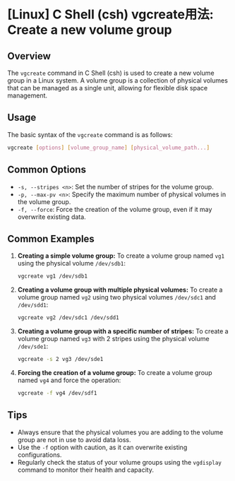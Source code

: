 # [Linux] C Shell (csh) vgcreate用法: Create a new volume group

## Overview
The `vgcreate` command in C Shell (csh) is used to create a new volume group in a Linux system. A volume group is a collection of physical volumes that can be managed as a single unit, allowing for flexible disk space management.

## Usage
The basic syntax of the `vgcreate` command is as follows:

```bash
vgcreate [options] [volume_group_name] [physical_volume_path...]
```

## Common Options
- `-s, --stripes <n>`: Set the number of stripes for the volume group.
- `-p, --max-pv <n>`: Specify the maximum number of physical volumes in the volume group.
- `-f, --force`: Force the creation of the volume group, even if it may overwrite existing data.

## Common Examples

1. **Creating a simple volume group:**
   To create a volume group named `vg1` using the physical volume `/dev/sdb1`:
   ```bash
   vgcreate vg1 /dev/sdb1
   ```

2. **Creating a volume group with multiple physical volumes:**
   To create a volume group named `vg2` using two physical volumes `/dev/sdc1` and `/dev/sdd1`:
   ```bash
   vgcreate vg2 /dev/sdc1 /dev/sdd1
   ```

3. **Creating a volume group with a specific number of stripes:**
   To create a volume group named `vg3` with 2 stripes using the physical volume `/dev/sde1`:
   ```bash
   vgcreate -s 2 vg3 /dev/sde1
   ```

4. **Forcing the creation of a volume group:**
   To create a volume group named `vg4` and force the operation:
   ```bash
   vgcreate -f vg4 /dev/sdf1
   ```

## Tips
- Always ensure that the physical volumes you are adding to the volume group are not in use to avoid data loss.
- Use the `-f` option with caution, as it can overwrite existing configurations.
- Regularly check the status of your volume groups using the `vgdisplay` command to monitor their health and capacity.